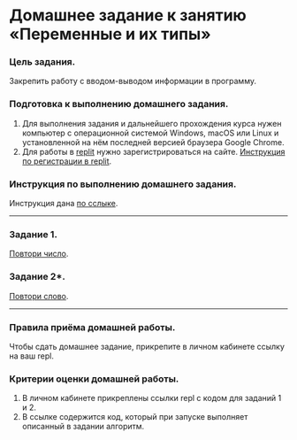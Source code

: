 
# Домашнее задание к занятию «Переменные и их типы»

### Цель задания.

Закрепить работу с вводом-выводом информации в программу.

### Подготовка к выполнению домашнего задания.

1. Для выполнения задания и дальнейшего прохождения курса нужен компьютер с операционной системой Windows, macOS или Linux и установленной на нём последней версией браузера Google Chrome.
2. Для работы в [replit](https://repl.it/) нужно зарегистрироваться на сайте. [Инструкция по регистрации в replit](https://github.com/netology-code/cpps-homeworks/tree/main/common/replit).

### Инструкция по выполнению домашнего задания.

Инструкция дана [по сслыке](https://github.com/netology-code/cpps-homeworks/tree/main/common).

------

### Задание 1.
[Повтори число](01).

### Задание 2*.
[Повтори слово](02).

------

### Правила приёма домашней работы.

Чтобы сдать домашнее задание, прикрепите в личном кабинете ссылку на ваш repl.

### Критерии оценки домашней работы.

1. В личном кабинете прикреплены ссылки repl с кодом для заданий 1 и 2.
2. В ссылке содержится код, который при запуске выполняет описанный в задании алгоритм.
